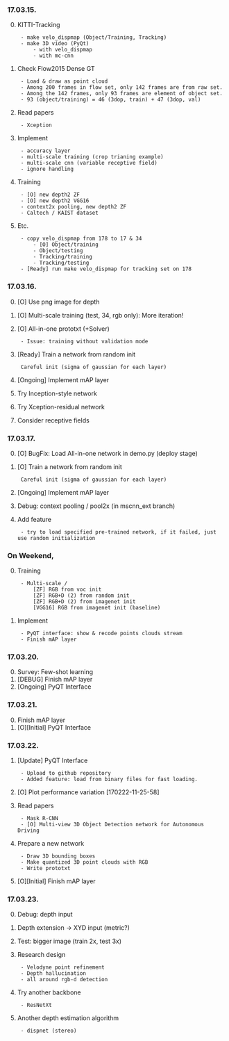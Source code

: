 ### 17.03.15.
0. KITTI-Tracking
		
	    - make velo_dispmap (Object/Training, Tracking)
	    - make 3D video (PyQt) 
	        - with velo_dispmap
	        - with mc-cnn

0. Check Flow2015 Dense GT
		
		- Load & draw as point cloud
        - Among 200 frames in flow set, only 142 frames are from raw set.
        - Among the 142 frames, only 93 frames are element of object set.
        - 93 (object/training) = 46 (3dop, train) + 47 (3dop, val)

0. Read papers

		- Xception
	
0. Implement

	    - accuracy layer
	    - multi-scale training (crop trianing example)
	    - multi-scale cnn (variable receptive field)
	    - ignore handling
	    
0. Training
	    
		- [O] new depth2 ZF
	    - [O] new depth2 VGG16
	    - context2x pooling, new depth2 ZF
	    - Caltech / KAIST dataset
0. Etc.
    
		- copy velo_dispmap from 178 to 17 & 34
	        - [O] Object/training
	        - Object/testing
	        - Tracking/training
	        - Tracking/testing
	    - [Ready] run make velo_dispmap for tracking set on 178


### 17.03.16.
0. [O] Use png image for depth
0. [O] Multi-scale training (test, 34, rgb only): More iteration!
0. [O] All-in-one prototxt (+Solver)

		- Issue: training without validation mode

0. [Ready] Train a network from random init
 
    	Careful init (sigma of gaussian for each layer)

0. [Ongoing] Implement mAP layer
0. Try Inception-style network
0. Try Xception-residual network
0. Consider receptive fields


### 17.03.17.
0. [O] BugFix: Load All-in-one network in demo.py (deploy stage)
0. [O] Train a network from random init

    	Careful init (sigma of gaussian for each layer)

0. [Ongoing] Implement mAP layer
0. Debug: context pooling / pool2x (in mscnn_ext branch)
0. Add feature

		- try to load specified pre-trained network, if it failed, just use random initialization

### On Weekend,

0. Training

	    - Multi-scale / 
	        [ZF] RGB from voc init
	        [ZF] RGB+D (2) from random init
	        [ZF] RGB+D (2) from imagenet init
	        [VGG16] RGB from imagenet init (baseline)

0. Implement

		- PyQT interface: show & recode points clouds stream
		- Finish mAP layer


### 17.03.20.
0. Survey: Few-shot learning
1. [DEBUG] Finish mAP layer
2. [Ongoing] PyQT Interface


### 17.03.21.
0. Finish mAP layer
1. [O][Initial] PyQT Interface

### 17.03.22.
1. [Update] PyQT Interface

		- Upload to github repository
		- Added feature: load from binary files for fast loading.
		
2. [O] Plot performance variation [170222-11-25-58]
3. Read papers

		- Mask R-CNN
		- [O] Multi-view 3D Object Detection network for Autonomous Driving

4. Prepare a new network

		- Draw 3D bounding boxes
		- Make quantized 3D point clouds with RGB
		- Write prototxt

0. [O][Initial] Finish mAP layer


### 17.03.23.
0. Debug: depth input
1. Depth extension -> XYD input (metric?)
2. Test: bigger image (train 2x, test 3x)
3. Research design

		- Velodyne point refinement
		- Depth hallucination
		- all around rgb-d detection

4. Try another backbone
 
		- ResNetXt

5. Another depth estimation algorithm

		- dispnet (stereo)